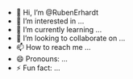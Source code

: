 - 👋 Hi, I’m @RubenErhardt
- 👀 I’m interested in ...
- 🌱 I’m currently learning ...
- 💞️ I’m looking to collaborate on ...
- 📫 How to reach me ...
- 😄 Pronouns: ...
- ⚡ Fun fact: ...

<!---
RubenErhardt/RubenErhardt is a ✨ special ✨ repository because its `README.md` (this file) appears on your GitHub profile.
You can click the Preview link to take a look at your changes.
--->
